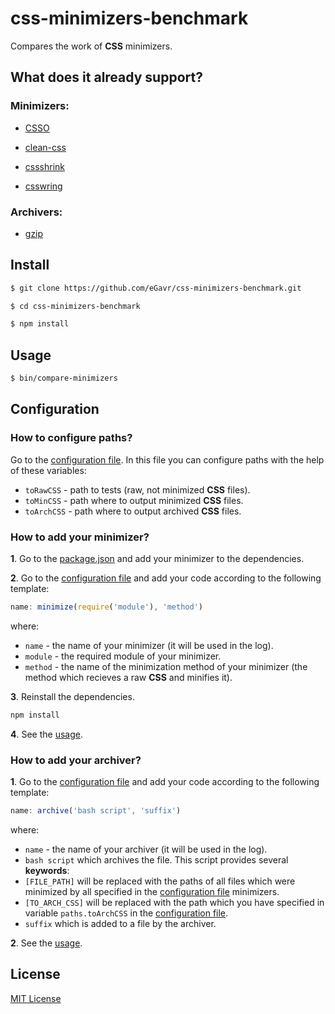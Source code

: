 # css-minimizers-benchmark

Сompares the work of **CSS** minimizers.

## What does it already support?

### Minimizers:

* [CSSO](http://bem.info/tools/optimizers/csso/)

* [clean-css](https://github.com/GoalSmashers/clean-css)

* [cssshrink](https://github.com/stoyan/cssshrink)

* [csswring](https://github.com/hail2u/node-csswring)

### Archivers:

* [gzip](http://www.gzip.org/)

## Install

```bash
$ git clone https://github.com/eGavr/css-minimizers-benchmark.git

$ cd css-minimizers-benchmark

$ npm install
```

## Usage

```bash
$ bin/compare-minimizers
```

## Configuration

### How to configure paths?

Go to the [configuration file](https://github.com/eGavr/css-minimizers-bench/blob/master/lib/config.js#L19). In this file you can configure paths with the help of these variables:

* `toRawCSS` - path to tests (raw, not minimized **CSS** files).
* `toMinCSS` - path where to output minimized **CSS** files.
* `toArchCSS` - path where to output archived **CSS** files.

### How to add your minimizer?

**1**. Go to the [package.json](https://github.com/eGavr/css-minimizers-bench/blob/master/package.json#L27) and add your minimizer to the dependencies.

**2**. Go to the [configuration file](https://github.com/eGavr/css-minimizers-bench/blob/master/lib/config.js#L8) and add your code according to the following template:

```js
name: minimize(require('module'), 'method')
```

where:

 * `name` - the name of your minimizer (it will be used in the log).
 * `module` - the required module of your minimizer.
 * `method` - the name of the minimization method of your minimizer (the method which recieves a raw **CSS** and minifies it).

**3**. Reinstall the dependencies.

```bash
npm install
```

**4**. See the [usage](https://github.com/eGavr/css-minimizers-bench#usage).

### How to add your archiver?

**1**. Go to the [configuration file](https://github.com/eGavr/css-minimizers-bench/blob/master/lib/config.js#L15) and add your code according to the following template:

```js
name: archive('bash script', 'suffix')
```

where:
 * `name` - the name of your archiver (it will be used in the log).
 * `bash script` which archives the file. This script provides several **keywords**:
  * `[FILE_PATH]` will be replaced with the paths of all files which were minimized by all specified in the [configuration file](https://github.com/eGavr/css-minimizers-bench/blob/master/lib/config.js#L8) minimizers.
  * `[TO_ARCH_CSS]` will be replaced with the path which you have specified in variable `paths.toArchCSS` in the [configuration file](https://github.com/eGavr/css-minimizers-bench/blob/master/lib/config.js#L22).
 * `suffix` which is added to a file by the archiver.

**2**. See the [usage](https://github.com/eGavr/css-minimizers-bench#usage).

## License

[MIT License](http://en.wikipedia.org/wiki/MIT_License)
